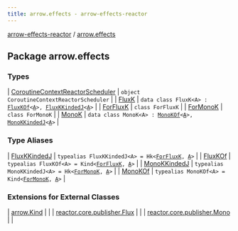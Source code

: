```yaml
---
title: arrow.effects - arrow-effects-reactor
---
```


[arrow-effects-reactor](../index.html) / [arrow.effects](./index.html)

## Package arrow.effects

### Types

| [CoroutineContextReactorScheduler](-coroutine-context-reactor-scheduler/index.html) | `object CoroutineContextReactorScheduler` |
| [FluxK](-flux-k/index.html) | `data class FluxK<A> : `[`FluxKOf`](-flux-k-of.html)`<`[`A`](-flux-k/index.html#A)`>, `[`FluxKKindedJ`](-flux-k-kinded-j.html)`<`[`A`](-flux-k/index.html#A)`>` |
| [ForFluxK](-for-flux-k.html) | `class ForFluxK` |
| [ForMonoK](-for-mono-k.html) | `class ForMonoK` |
| [MonoK](-mono-k/index.html) | `data class MonoK<A> : `[`MonoKOf`](-mono-k-of.html)`<`[`A`](-mono-k/index.html#A)`>, `[`MonoKKindedJ`](-mono-k-kinded-j.html)`<`[`A`](-mono-k/index.html#A)`>` |

### Type Aliases

| [FluxKKindedJ](-flux-k-kinded-j.html) | `typealias FluxKKindedJ<A> = Hk<`[`ForFluxK`](-for-flux-k.html)`, `[`A`](-flux-k-kinded-j.html#A)`>` |
| [FluxKOf](-flux-k-of.html) | `typealias FluxKOf<A> = Kind<`[`ForFluxK`](-for-flux-k.html)`, `[`A`](-flux-k-of.html#A)`>` |
| [MonoKKindedJ](-mono-k-kinded-j.html) | `typealias MonoKKindedJ<A> = Hk<`[`ForMonoK`](-for-mono-k.html)`, `[`A`](-mono-k-kinded-j.html#A)`>` |
| [MonoKOf](-mono-k-of.html) | `typealias MonoKOf<A> = Kind<`[`ForMonoK`](-for-mono-k.html)`, `[`A`](-mono-k-of.html#A)`>` |

### Extensions for External Classes

| [arrow.Kind](arrow.-kind/index.html) |  |
| [reactor.core.publisher.Flux](reactor.core.publisher.-flux/index.html) |  |
| [reactor.core.publisher.Mono](reactor.core.publisher.-mono/index.html) |  |

